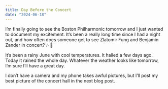 ```yaml
---
title: Day Before the Concert
date: "2024-06-18"
---
```


I’m finally going to see the Boston Philharmonic tomorrow and I just wanted to document my excitement. It’s been a really long time since I had a night out, and how often does someone get to see Zlatomir Fung and Benjamin Zander in concert? 🎶 🤩

It’s been a rainy June with cool temperatures. It hailed a few days ago. Today it rained the whole day. Whatever the weather looks like tomorrow, I’m sure I’ll have a great day.

I don’t have a camera and my phone takes awful pictures, but I’ll post my best picture of the concert hall in the next blog post.  

